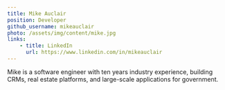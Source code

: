 ```yaml
---
title: Mike Auclair
position: Developer
github_username: mikeauclair
photo: /assets/img/content/mike.jpg
links:
    - title: LinkedIn
      url: https://www.linkedin.com/in/mikeauclair
---
```


Mike is a software engineer with ten years industry experience, building CRMs, real estate platforms, and large-scale applications for government.
